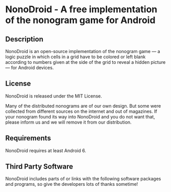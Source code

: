 
# NonoDroid - A free implementation of the nonogram game for Android

## Description

NonoDroid is an open-source implementation of the nonogram game — a logic puzzle
in which cells in a grid have to be colored or left blank according to numbers
given at the side of the grid to reveal a hidden picture — for Android devices. 

## License

NonoDroid is released under the MIT License.

Many of the distributed nonograms are of our own design. But some were
collected from different sources on the internet and out of magazines. If your
nonogram found its way into NonoDroid and you do not want that, please inform
us and we will remove it from our distribution.

## Requirements

NonoDroid requires at least Android 6.

## Third Party Software

NonoDroid includes parts of or links with the following software packages and 
programs, so give the developers lots of thanks sometime!
